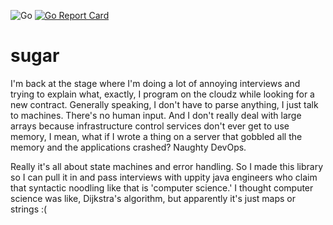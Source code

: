 ![Go](https://github.com/munjeli/go-sugar/workflows/Go/badge.svg) [![Go Report Card](https://goreportcard.com/badge/github.com/munjeli/go-sugar)](https://goreportcard.com/report/github.com/munjeli/go-sugar)
# sugar
I'm back at the stage where I'm doing a lot of annoying interviews and trying to explain what, exactly, I program on the cloudz while looking for a new contract. Generally speaking, I don't have to parse anything, I just talk to machines. There's no human input. And I don't really deal with large arrays because infrastructure control services don't ever get to use memory, I mean, what if I wrote a thing on a server that gobbled all the memory and the applications crashed? Naughty DevOps. 

Really it's all about state machines and error handling. So I made this library so I can pull it in and pass interviews with uppity java engineers who claim that syntactic noodling like that is 'computer science.' I thought computer science was like, Dijkstra's algorithm, but apparently it's just maps or strings :(


